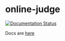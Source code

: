 # online-judge

[![Documentation Status](https://readthedocs.org/projects/online-judge/badge/?version=latest)](https://online-judge.readthedocs.io/en/latest/?badge=latest)

Docs are [here](https://online-judge.readthedocs.io/en/latest/)
